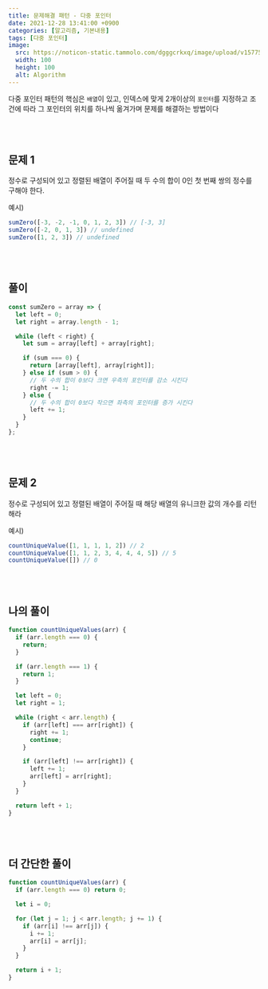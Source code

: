 ```yaml
---
title: 문제해결 패턴 - 다중 포인터
date: 2021-12-28 13:41:00 +0900
categories: [알고리즘, 기본내용]
tags: [다중 포인터]
image:
  src: https://noticon-static.tammolo.com/dgggcrkxq/image/upload/v1577524878/noticon/gzl7ru4i4vv3phyv34y3.png
  width: 100
  height: 100
  alt: Algorithm
---
```


다중 포인터 패턴의 핵심은 `배열`이 있고, 인덱스에 맞게 2개이상의 `포인터`를 지정하고 조건에 따라 그 포인터의 위치를 하나씩 옮겨가며 문제를 해결하는 방법이다

<br/>
<br/>

## 문제 1

정수로 구성되어 있고 정렬된 배열이 주어질 때 두 수의 합이 0인 첫 번째 쌍의 정수를 구해야 한다.


예시)
```js
sumZero([-3, -2, -1, 0, 1, 2, 3]) // [-3, 3]
sumZero([-2, 0, 1, 3]) // undefined
sumZero([1, 2, 3]) // undefined
```

<br/>
<br/>


## 풀이

```js
const sumZero = array => {
  let left = 0;
  let right = array.length - 1;

  while (left < right) {
    let sum = array[left] + array[right];

    if (sum === 0) {
      return [array[left], array[right]];
    } else if (sum > 0) {
      // 두 수의 합이 0보다 크면 우측의 포인터를 감소 시킨다
      right -= 1;
    } else {
      // 두 수의 합이 0보다 작으면 좌측의 포인터를 증가 시킨다
      left += 1;
    }
  }
};
```

<br/>
<br/>

## 문제 2

정수로 구성되어 있고 정렬된 배열이 주어질 때 해당 배열의 유니크한 값의 개수를 리턴해라

예시)
```js
countUniqueValue([1, 1, 1, 1, 2]) // 2
countUniqueValue([1, 1, 2, 3, 4, 4, 4, 5]) // 5
countUniqueValue([]) // 0
```

<br/>
<br/>

## 나의 풀이

```js
function countUniqueValues(arr) {
  if (arr.length === 0) {
    return;
  }

  if (arr.length === 1) {
    return 1;
  }

  let left = 0;
  let right = 1;

  while (right < arr.length) {
    if (arr[left] === arr[right]) {
      right += 1;
      continue;
    }

    if (arr[left] !== arr[right]) {
      left += 1;
      arr[left] = arr[right];
    }
  }

  return left + 1;
}
```

<br/>
<br/>

## 더 간단한 풀이

```js
function countUniqueValues(arr) {
  if (arr.length === 0) return 0;

  let i = 0;

  for (let j = 1; j < arr.length; j += 1) {
    if (arr[i] !== arr[j]) {
      i += 1;
      arr[i] = arr[j];
    }
  }

  return i + 1;
}
```